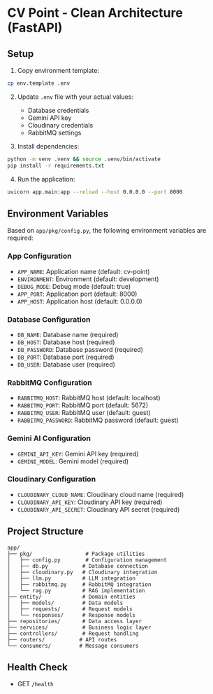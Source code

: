 # CV Point - Clean Architecture (FastAPI)

## Setup

1. Copy environment template:
```bash
cp env.template .env
```

2. Update `.env` file with your actual values:
   - Database credentials
   - Gemini API key
   - Cloudinary credentials
   - RabbitMQ settings

3. Install dependencies:
```bash
python -m venv .venv && source .venv/bin/activate
pip install -r requirements.txt
```

4. Run the application:
```bash
uvicorn app.main:app --reload --host 0.0.0.0 --port 8000
```

## Environment Variables

Based on `app/pkg/config.py`, the following environment variables are required:

### App Configuration
- `APP_NAME`: Application name (default: cv-point)
- `ENVIRONMENT`: Environment (default: development)
- `DEBUG_MODE`: Debug mode (default: true)
- `APP_PORT`: Application port (default: 8000)
- `APP_HOST`: Application host (default: 0.0.0.0)

### Database Configuration
- `DB_NAME`: Database name (required)
- `DB_HOST`: Database host (required)
- `DB_PASSWORD`: Database password (required)
- `DB_PORT`: Database port (required)
- `DB_USER`: Database user (required)

### RabbitMQ Configuration
- `RABBITMQ_HOST`: RabbitMQ host (default: localhost)
- `RABBITMQ_PORT`: RabbitMQ port (default: 5672)
- `RABBITMQ_USER`: RabbitMQ user (default: guest)
- `RABBITMQ_PASSWORD`: RabbitMQ password (default: guest)

### Gemini AI Configuration
- `GEMINI_API_KEY`: Gemini API key (required)
- `GEMINI_MODEL`: Gemini model (required)

### Cloudinary Configuration
- `CLOUDINARY_CLOUD_NAME`: Cloudinary cloud name (required)
- `CLOUDINARY_API_KEY`: Cloudinary API key (required)
- `CLOUDINARY_API_SECRET`: Cloudinary API secret (required)

## Project Structure

```
app/
├── pkg/                 # Package utilities
│   ├── config.py        # Configuration management
│   ├── db.py           # Database connection
│   ├── cloudinary.py   # Cloudinary integration
│   ├── llm.py          # LLM integration
│   ├── rabbitmq.py     # RabbitMQ integration
│   └── rag.py          # RAG implementation
├── entity/             # Domain entities
│   ├── models/         # Data models
│   ├── requests/       # Request models
│   └── responses/      # Response models
├── repositories/       # Data access layer
├── services/           # Business logic layer
├── controllers/        # Request handling
├── routers/           # API routes
└── consumers/         # Message consumers
```

## Health Check

- GET `/health`
